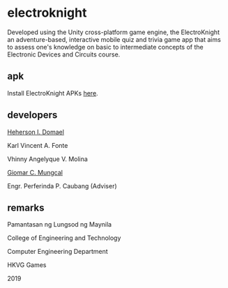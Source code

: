 # electroknight
Developed using the Unity cross-platform game engine, the ElectroKnight an adventure-based, interactive mobile quiz and trivia game app that aims to assess one's knowledge on basic to intermediate concepts of the Electronic Devices and Circuits course.


## apk
Install ElectroKnight APKs [here](https://www.tiny.cc/ElectroKnight).


## developers
[Heherson I. Domael](https://github.com/hehersondomael/)

Karl Vincent A. Fonte

Vhinny Angelyque V. Molina

[Giomar C. Mungcal](https://github.com/giomarmungcal/)

Engr. Perferinda P. Caubang (Adviser)

## remarks
Pamantasan ng Lungsod ng Maynila

College of Engineering and Technology

Computer Engineering Department

HKVG Games

2019
